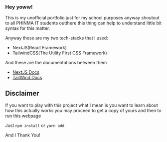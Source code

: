 ### Hey yoww!

This is my unofficial portfolio just for my school purposes anyway shoutout to all PHINMA IT
students outthere this thing can help to understand little bit syntax for this matter.

Anyway these are my two tech-stacks that I used:

- NextJS(React Framework)
- TailwindCSS(The Utility First CSS Framework)

And these are the documentations between them

- <a href="https://nextjs.org/docs/getting-started" target="_blank">NextJS Docs</a>
- <a href="https://tailwindcss.com/docs/installation" target="_blank">TailWind Docs</a>

## Disclaimer

If you want to play with this project what I mean is you want to learn about how this actually
works you may proceed to get a copy of yours and then to run this webpage

Just `npm install` or `yarn add`

And I Thank You!
